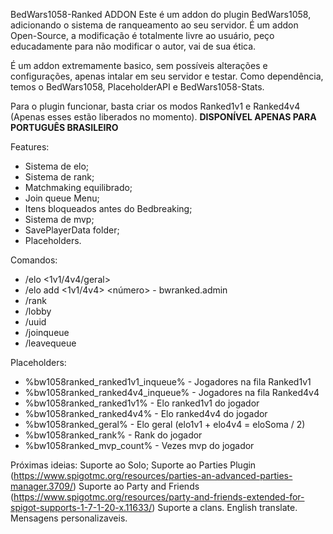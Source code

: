BedWars1058-Ranked ADDON
Este é um addon do plugin BedWars1058, adicionando o sistema de ranqueamento ao seu servidor.
É um addon Open-Source, a modificação é totalmente livre ao usuário, peço educadamente para não modificar o autor, vai de sua ética.

É um addon extremamente basico, sem possíveis alterações e configurações, apenas intalar em seu servidor e testar.
Como dependência, temos o BedWars1058, PlaceholderAPI e BedWars1058-Stats.

Para o plugin funcionar, basta criar os modos Ranked1v1 e Ranked4v4 (Apenas esses estão liberados no momento).
**DISPONÍVEL APENAS PARA PORTUGUÊS BRASILEIRO**

Features:
- Sistema de elo;
- Sistema de rank;
- Matchmaking equilibrado;
- Join queue Menu;
- Itens bloqueados antes do Bedbreaking;
- Sistema de mvp;
- SavePlayerData folder;
- Placeholders.

Comandos:
- /elo <nick> <1v1/4v4/geral>
- /elo add <nick> <1v1/4v4> <número> - bwranked.admin
- /rank <nick>
- /lobby
- /uuid <nick>
- /joinqueue
- /leavequeue 

Placeholders:
- %bw1058ranked_ranked1v1_inqueue% - Jogadores na fila Ranked1v1
- %bw1058ranked_ranked4v4_inqueue% - Jogadores na fila Ranked4v4
- %bw1058ranked_ranked1v1% - Elo ranked1v1 do jogador
- %bw1058ranked_ranked4v4% - Elo ranked4v4 do jogador
- %bw1058ranked_geral% - Elo geral (elo1v1 + elo4v4 = eloSoma / 2)
- %bw1058ranked_rank% - Rank do jogador
- %bw1058ranked_mvp_count% - Vezes mvp do jogador

Próximas ideias:
Suporte ao Solo;
Suporte ao Parties Plugin (https://www.spigotmc.org/resources/parties-an-advanced-parties-manager.3709/)
Suporte ao Party and Friends (https://www.spigotmc.org/resources/party-and-friends-extended-for-spigot-supports-1-7-1-20-x.11633/)
Suporte a clans.
English translate.
Mensagens personalizaveis.
